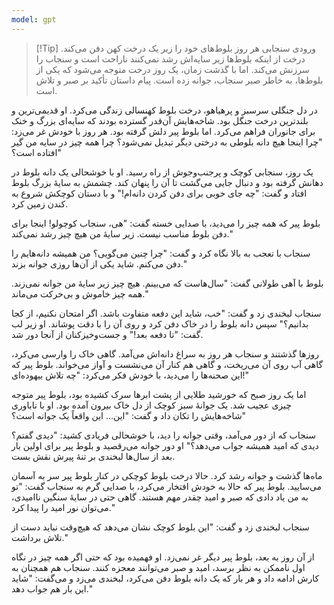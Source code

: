 ```yaml
---
model: gpt
---
```


> [!Tip] ورودی
> سنجابی هر روز بلوط‌های خود را زیر یک درخت کهن دفن می‌کند. درخت از اینکه بلوط‌ها زیر سایه‌اش رشد نمی‌کنند ناراحت است و سنجاب را سرزنش می‌کند. اما با گذشت زمان، یک روز درخت متوجه می‌شود که یکی از بلوط‌ها، به خاطر صبر سنجاب، جوانه زده است. پیام داستان تأکید بر صبر و تلاش است.

در دل جنگلی سرسبز و پرهیاهو، درخت بلوط کهنسالی زندگی می‌کرد. او قدیمی‌ترین و بلندترین درخت جنگل بود. شاخه‌هایش آن‌قدر گسترده بودند که سایه‌ای بزرگ و خنک برای جانوران فراهم می‌کرد. اما بلوط پیر دلش گرفته بود. هر روز با خودش غر می‌زد: "چرا اینجا هیچ دانه بلوطی به درختی دیگر تبدیل نمی‌شود؟ چرا همه چیز در سایه من گیر افتاده است؟"

یک روز، سنجابی کوچک و پرجنب‌وجوش از راه رسید. او با خوشحالی یک دانه بلوط در دهانش گرفته بود و دنبال جایی می‌گشت تا آن را پنهان کند. چشمش به سایهٔ بزرگ بلوط افتاد و گفت: "چه جای خوبی برای دفن کردن دانه‌ام!" و با دستان کوچکش شروع به کندن زمین کرد.

بلوط پیر که همه چیز را می‌دید، با صدایی خسته گفت: "هی، سنجاب کوچولو! اینجا برای دفن بلوط مناسب نیست. زیر سایهٔ من هیچ چیز رشد نمی‌کند."

سنجاب با تعجب به بالا نگاه کرد و گفت: "چرا چنین می‌گویی؟ من همیشه دانه‌هایم را دفن می‌کنم. شاید یکی از آن‌ها روزی جوانه بزند."

بلوط با آهی طولانی گفت: "سال‌هاست که می‌بینم. هیچ چیز زیر سایهٔ من جوانه نمی‌زند. همه چیز خاموش و بی‌حرکت می‌ماند."

سنجاب لبخندی زد و گفت: "خب، شاید این دفعه متفاوت باشد. اگر امتحان نکنیم، از کجا بدانیم؟" سپس دانه بلوط را در خاک دفن کرد و روی آن را با دقت پوشاند. او زیر لب گفت: "تا دفعه بعد!" و جست‌وخیزکنان از آنجا دور شد.

روزها گذشتند و سنجاب هر روز به سراغ دانه‌اش می‌آمد. گاهی خاک را وارسی می‌کرد، گاهی آب روی آن می‌ریخت، و گاهی هم کنار آن می‌نشست و آواز می‌خواند. بلوط پیر که این صحنه‌ها را می‌دید، با خودش فکر می‌کرد: "چه تلاش بیهوده‌ای!"

اما یک روز صبح که خورشید طلایی از پشت ابرها سرک کشیده بود، بلوط پیر متوجه چیزی عجیب شد. یک جوانهٔ سبز کوچک از دل خاک بیرون آمده بود. او با ناباوری شاخه‌هایش را تکان داد و گفت: "این... این واقعاً یک جوانه است؟"

سنجاب که از دور می‌آمد، وقتی جوانه را دید، با خوشحالی فریادی کشید: "دیدی گفتم؟ دیدی که امید همیشه جواب می‌دهد؟" او دور جوانه می‌رقصید و بلوط پیر برای اولین بار بعد از سال‌ها لبخندی بر تنهٔ پیرش نقش بست.

ماه‌ها گذشت و جوانه رشد کرد. حالا درخت بلوط کوچکی در کنار بلوط پیر سر به آسمان می‌سایید. بلوط پیر که حالا به خودش افتخار می‌کرد، با صدایی گرم به سنجاب گفت: "تو به من یاد دادی که صبر و امید چقدر مهم هستند. گاهی حتی در سایهٔ سنگین ناامیدی، می‌توان نور امید را پیدا کرد."

سنجاب لبخندی زد و گفت: "این بلوط کوچک نشان می‌دهد که هیچ‌وقت نباید دست از تلاش برداشت."

از آن روز به بعد، بلوط پیر دیگر غر نمی‌زد. او فهمیده بود که حتی اگر همه چیز در نگاه اول ناممکن به نظر برسد، امید و صبر می‌توانند معجزه کنند. سنجاب هم همچنان به کارش ادامه داد و هر بار که یک دانه بلوط دفن می‌کرد، لبخندی می‌زد و می‌گفت: "شاید این بار هم جواب دهد."
